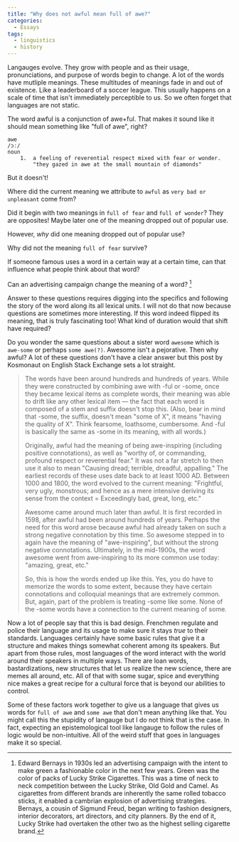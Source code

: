 ```yaml
---
title: "Why does not awful mean full of awe?"
categories:
  - Essays
tags:
  - linguistics
  - history
---
```


Langauges evolve. They grow with people and as their usage, pronunciations, and purpose of words begin to change. A lot of the words have mutliple meanings. These multitudes of meanings fade in and out of existence. Like a leaderboard of a soccer league. This usually happens on a scale of time that isn't immediately perceptible to us. So we often forget that languages are not static.

The word awful is a conjunction of awe+ful. That makes it sound like it should mean something like "full of awe", right? 

```
awe
/ɔː/
noun
    1.  a feeling of reverential respect mixed with fear or wonder.
    	"they gazed in awe at the small mountain of diamonds"
```

But it doesn't! 

Where did the current meaning we attribute to `awful` as `very bad or unpleasant` come from? 

Did it begin with two meanings in `full of fear` and `full of wonder`? They are opposites! Maybe later one of the meaning dropped out of popular use. 

However, *why* did one meaning dropped out of popular use?

Why did not the meaning `full of fear` survive?

If someone famous uses a word in a certain way at a certain time, can that influence what people think about that word?

Can an advertising campaign change the meaning of a word? [^1]

Answer to these questions requires digging into the specifics and following the story of the word along its all lexical units. I will not do that now because questions are sometimes more interesting. If this word indeed flipped its meaning, that is truly fascinating too! What kind of duration would that shift have required?

Do you wonder the same questions about a sister word `awesome` which is `awe-some` or perhaps `some awe(?)`. Awesome isn't a pejorative. Then why awful? A lot of these questions don't have a clear answer but this post by Kosmonaut on English Stack Exchange sets a lot straight.

> The words have been around hundreds and hundreds of years. While they were constructed by combining awe with -ful or -some, once they became lexical items as complete words, their meaning was able to drift like any other lexical item — the fact that each word is composed of a stem and suffix doesn't stop this. (Also, bear in mind that -some, the suffix, doesn't mean "some of X", it means "having the quality of X". Think fearsome, loathsome, cumbersome. And -ful is basically the same as -some in its meaning, with all words.)
>
> Originally, awful had the meaning of being awe-inspiring (including positive connotations), as well as "worthy of, or commanding, profound respect or reverential fear." It was not a far stretch to then use it also to mean "Causing dread; terrible, dreadful, appalling." The earliest records of these uses date back to at least 1000 AD. Between 1000 and 1800, the word evolved to the current meaning: "Frightful, very ugly, monstrous; and hence as a mere intensive deriving its sense from the context = Exceedingly bad, great, long, etc."
>
> Awesome came around much later than awful. It is first recorded in 1598, after awful had been around hundreds of years. Perhaps the need for this word arose because awful had already taken on such a strong negative connotation by this time. So awesome stepped in to again have the meaning of "awe-inspiring", but without the strong negative connotations. Ultimately, in the mid-1900s, the word awesome went from awe-inspiring to its more common use today: "amazing, great, etc."
>
> So, this is how the words ended up like this. Yes, you do have to memorize the words to some extent, because they have certain connotations and colloquial meanings that are extremely common. But, again, part of the problem is treating -some like some. None of the -some words have a connection to the current meaning of some.

Now a lot of people say that this is bad design. Frenchmen regulate and police their language and its usage to make sure it stays *true* to their standards. Languages certainly have some basic rules that give it a structure and makes things somewhat coherent among its speakers. But apart from those rules, most languages of the word interact with the world around their speakers in multiple ways. There are loan words, bastardizations, new structures that let us realize the new science, there are memes all around, etc. All of that with some sugar, spice and everything nice makes a great recipe for a cultural force that is beyond our abilities to control.

Some of these factors work together to give us a language that gives us words for `full of awe` and `some awe` that don't mean anything like that. You might call this the stupidity of langauge but I do not think that is the case. In fact, expecting an epistemological tool like langauge to follow the rules of logic would be non-intuitive. All of the weird stuff that goes in languages make it so special.

[^1]: Edward Bernays in 1930s led an advertising campaign with the intent to make green a fashionable color in the next few years. Green was the color of packs of Lucky Strike Cigarettes. This was a time of neck to neck competition between the Lucky Strike, Old Gold and Camel. As cigarettes from different brands are inherently the same rolled tobacco sticks, it enabled a cambrian explosion of advertising strategies. Bernays, a cousin of Sigmund Freud, began writing to fashion designers, interior decorators, art directors, and city planners. By the end of it, Lucky Strike had overtaken the other two as the highest selling cigarette brand.